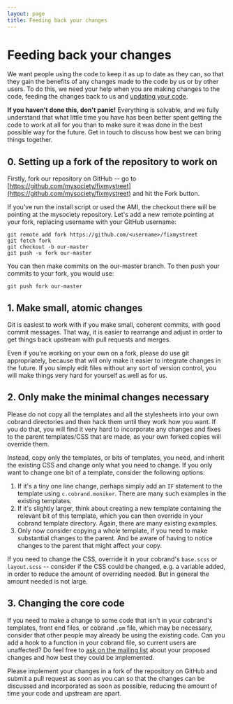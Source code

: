 ```yaml
---
layout: page
title: Feeding back your changes
---
```


# Feeding back your changes

<p class="lead">We want people using the code to keep it as up to date as they can, so that
they gain the benefits of any changes made to the code by us or by other users.
To do this, we need your help when you are making changes to the code, feeding
the changes back to us and <a href="/updating/">updating your code</a>.</p>

**If you haven't done this, don't panic!**
Everything is solvable, and we fully understand that what little
time you have has been better spent getting the code to work at all for you
than to make sure it was done in the best possible way for the future. Get in
touch to discuss how best we can bring things together.

## 0. Setting up a fork of the repository to work on

Firstly, fork our repository on GitHub -- go to
[https://github.com/mysociety/fixmystreet](https://github.com/mysociety/fixmystreet)
and hit the Fork button.

If you've run the install script or used the AMI, the checkout there  will be
pointing at the mysociety repository. Let's add a new remote pointing at your
fork, replacing username with your GitHub username:

    git remote add fork https://github.com/<username>/fixmystreet
    git fetch fork
    git checkout -b our-master
    git push -u fork our-master

You can then make commits on the our-master branch. To then push your commits
to your fork, you would use:

    git push fork our-master

## 1. Make small, atomic changes

Git is easiest to work with if you make small, coherent commits, with good
commit messages. That way, it is easier to rearrange and adjust in order to get
things back upstream with pull requests and merges.

Even if you're working on your own on a fork, please do use git appropriately,
because that will only make it easier to integrate changes in the future. If
you simply edit files without any sort of version control, you will make things
very hard for yourself as well as for us.

## 2. Only make the minimal changes necessary

Please do not copy all the templates and all the stylesheets into your own
cobrand directories and then hack them until they work how you want. If you do
that, you will find it very hard to incorporate any changes and fixes to the
parent templates/CSS that are made, as your own forked copies will override
them.

Instead, copy only the templates, or bits of templates, you need, and inherit
the existing CSS and change only what you need to change. If you only want to
change one bit of a template, consider the following options:

1. If it's a tiny one line change, perhaps simply add an `IF` statement to the
template using `c.cobrand.moniker`. There are many such examples in the
existing templates.
2. If it's slightly larger, think about creating a new template containing the
relevant bit of this template, which you can then override in your cobrand
template directory. Again, there are many existing examples.
3. Only now consider copying a whole template, if you need to make substantial
changes to the parent. And be aware of having to notice changes to the parent
that might affect your copy.

If you need to change the CSS, override it in your cobrand's `base.scss` or
`layout.scss` -- consider if the CSS could be changed, e.g. a variable added,
in order to reduce the amount of overriding needed. But in general the amount
needed is not large.

## 3. Changing the core code

If you need to make a change to some code that isn't in your cobrand's
templates, front end files, or cobrand `.pm` file, which may be necessary,
consider that other people may already be using the existing code. Can you add
a hook to a function in your cobrand file, so current users are unaffected? Do
feel free to [ask on the mailing list](/community/) about your proposed changes
and how best they could be implemented.

Please implement your changes in a fork of the repository on GitHub and submit
a pull request as soon as you can so that the changes can be discussed and
incorporated as soon as possible, reducing the amount of time your code and
upstream are apart.

